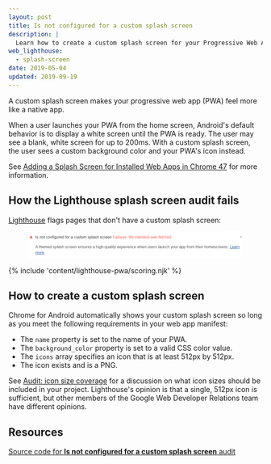 ```yaml
---
layout: post
title: Is not configured for a custom splash screen
description: |
  Learn how to create a custom splash screen for your Progressive Web App.
web_lighthouse:
  - splash-screen
date: 2019-05-04
updated: 2019-09-19
---
```


A custom splash screen makes your progressive web app (PWA) feel more like a
native app.

When a user launches your PWA from the home screen, Android's default behavior
is to display a white screen until the PWA is ready. The user may see a blank,
white screen for up to 200ms. With a custom splash screen, the user sees a
custom background color and your PWA's icon instead.

See [Adding a Splash Screen for Installed Web Apps in Chrome 47](https://developers.google.com/web/updates/2015/10/splashscreen) for more information.

## How the Lighthouse splash screen audit fails

[Lighthouse](https://developers.google.com/web/tools/lighthouse/)
flags pages that don't have a custom splash screen:

<figure class="w-figure">
  <img class="w-screenshot" src="splash-screen.png" alt="Lighthouse audit showing site isn't configured for a custom splash screen">
</figure>

{% include 'content/lighthouse-pwa/scoring.njk' %}

## How to create a custom splash screen

Chrome for Android automatically shows your custom splash screen so long as
you meet the following requirements in your web app manifest:

- The `name` property is set to the name of your PWA.
- The `background_color` property is set to a valid CSS color value.
- The `icons` array specifies an icon that is at least 512px by 512px.
- The icon exists and is a PNG.

See [Audit: icon size coverage](https://github.com/GoogleChrome/lighthouse/issues/291) for a discussion on what icon
sizes should be included in your project. Lighthouse's opinion is that a
single, 512px icon is sufficient, but other members of the Google Web
Developer Relations team have different opinions.

## Resources

[Source code for **Is not configured for a custom splash screen** audit](https://github.com/GoogleChrome/lighthouse/blob/master/lighthouse-core/audits/splash-screen.js)
